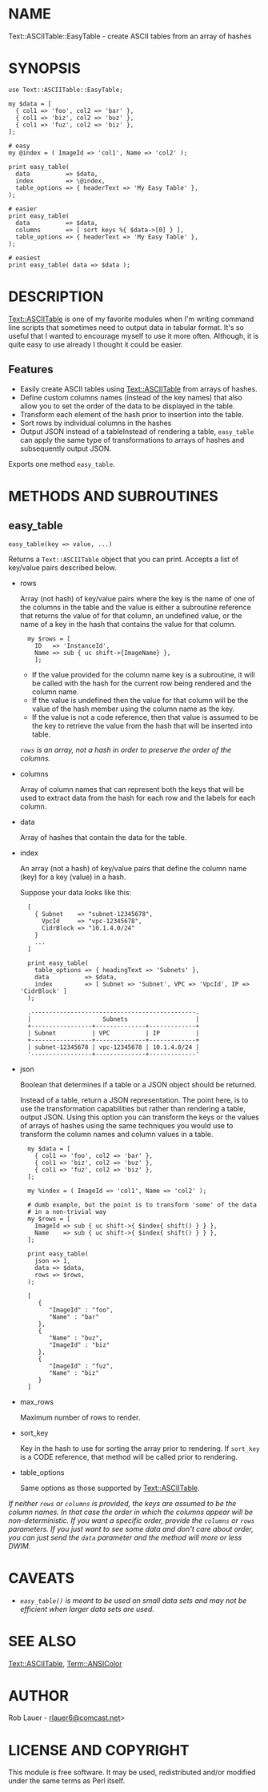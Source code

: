 # NAME

Text::ASCIITable::EasyTable - create ASCII tables from an array of hashes

# SYNOPSIS

    use Text::ASCIITable::EasyTable;

    my $data = [
      { col1 => 'foo', col2 => 'bar' },
      { col1 => 'biz', col2 => 'buz' },
      { col1 => 'fuz', col2 => 'biz' },
    ];

    # easy
    my @index = ( ImageId => 'col1', Name => 'col2' );
    
    print easy_table(
      data          => $data,
      index         => \@index,
      table_options => { headerText => 'My Easy Table' },
    );

    # easier 
    print easy_table(
      data          => $data,
      columns       => [ sort keys %{ $data->[0] } ],
      table_options => { headerText => 'My Easy Table' },
    );
    
    # easiest 
    print easy_table( data => $data );

# DESCRIPTION

[Text::ASCIITable](https://metacpan.org/pod/Text%3A%3AASCIITable) is one of my favorite modules when I'm writing
command line scripts that sometimes need to output data in tabular
format. It's so useful that I wanted to encourage myself to use it
more often. Although, it is quite easy to use already I thought it
could be easier.

## Features

- Easily create ASCII tables using [Text::ASCIITable](https://metacpan.org/pod/Text%3A%3AASCIITable) from
arrays of hashes.
- Define custom columns names (instead of the key names) that
also allow you to set the order of the data to be displayed in the table.
- Transform each element of the hash prior to insertion into the table.
- Sort rows by individual columns in the hashes
- Output JSON instead of a tableInstead of rendering a table, `easy_table` can apply the same type of
transformations to arrays of hashes and subsequently output JSON.

Exports one method `easy_table`. 

# METHODS AND SUBROUTINES

## easy\_table

    easy_table(key => value, ...)

Returns a `Text::ASCIITable` object that you can print. Accepts a list
of key/value pairs described below.

- rows

    Array (not hash) of key/value pairs where the key is the name of one
    of the columns in the table and the value is either a subroutine
    reference that returns the value of for that column, an undefined value, or the
    name of a key in the hash that contains the value for that column.

        my $rows = [
          ID   => 'InstanceId',
          Name => sub { uc shift->{ImageName} },
          ];

    - If the value provided for the column name key is a subroutine, it will
    be called with the hash for the current row being rendered and the
    column name.
    - If the value is undefined then the value for that column
    will be the value of the hash member using the column name as the key.
    - If the value is not a code reference, then that value is assumed to
    be the key to retrieve the value from the hash that will be inserted
    into table.

    _`rows` is an array, not a hash in order to preserve
    the order of the columns._

- columns

    Array of column names that can represent both the keys that will be used to
    extract data from the hash for each row and the labels for each column.

- data

    Array of hashes that contain the data for the table.

- index

    An array (not a hash) of key/value pairs that define the column name (key)
    for a key (value) in a hash.

    Suppose your data looks like this:

        [
          { Subnet    => "subnet-12345678",
            VpcId     => "vpc-12345678",
            CidrBlock => "10.1.4.0/24"
          }
          ...
        ]

        print easy_table(
          table_options => { headingText => 'Subnets' },
          data          => $data,
          index         => [ Subnet => 'Subnet', VPC => 'VpcId', IP => 'CidrBlock' ]
        );

        .----------------------------------------------.
        |                    Subnets                   |
        +-----------------+--------------+-------------+
        | Subnet          | VPC          | IP          |
        +-----------------+--------------+-------------+
        | subnet-12345678 | vpc-12345678 | 10.1.4.0/24 |
        '-----------------+--------------+-------------'

- json

    Boolean that determines if a table or a JSON object should be returned.

    Instead of a table, return a JSON representation. The point here, is
    to use the transformation capabilities but rather than rendering a
    table, output JSON. Using this option you can transform the keys or
    the values of arrays of hashes using the same techniques you would use
    to transform the column names and column values in a table.

        my $data = [
          { col1 => 'foo', col2 => 'bar' },
          { col1 => 'biz', col2 => 'buz' },
          { col1 => 'fuz', col2 => 'biz' },
        ];
        
        my %index = ( ImageId => 'col1', Name => 'col2' );

        # dumb example, but the point is to transform 'some' of the data
        # in a non-trivial way
        my $rows = [
          ImageId => sub { uc shift->{ $index{ shift() } } },
          Name    => sub { uc shift->{ $index{ shift() } } },
        ];
        
        print easy_table(
          json => 1,
          data => $data,
          rows => $rows,
        );

        [
           {
              "ImageId" : "foo",
              "Name" : "bar"
           },
           {
              "Name" : "buz",
              "ImageId" : "biz"
           },
           {
              "ImageId" : "fuz",
              "Name" : "biz"
           }
        ]

- max\_rows

    Maximum number of rows to render.

- sort\_key

    Key in the hash to use for sorting the array prior to rendering.  If
    `sort_key` is a CODE reference, that method will be called prior to
    rendering.

- table\_options

    Same options as those supported by [Text::ASCIITable](https://metacpan.org/pod/Text%3A%3AASCIITable).

_If neither `rows` or `columns` is provided, the keys are assumed
to be the column names. In that case the order in which the columns
appear will be non-deterministic. If you want a specific order, provide
the `columns` or `rows` parameters. If you just want to see some
data and don't care about order, you can just send the `data`
parameter and the method will more or less DWIM._

# CAVEATS

- _`easy_table()` is meant to be used on small data sets and may not
be efficient when larger data sets are used._

# SEE ALSO

[Text::ASCIITable](https://metacpan.org/pod/Text%3A%3AASCIITable), [Term::ANSIColor](https://metacpan.org/pod/Term%3A%3AANSIColor)

# AUTHOR

Rob Lauer - <rlauer6@comcast.net>>

# LICENSE AND COPYRIGHT

This module is free software. It may be used, redistributed and/or
modified under the same terms as Perl itself.
